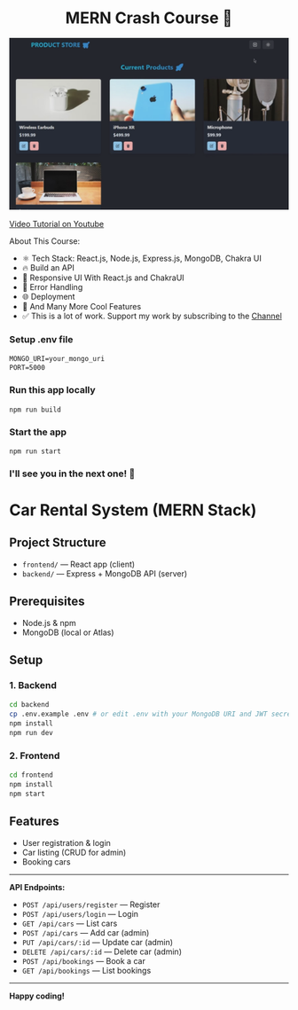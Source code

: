 <h1 align="center">MERN Crash Course 🚀</h1>

![Demo App](/frontend/public/screenshot-for-readme.png)

[Video Tutorial on Youtube](https://youtu.be/Dukz-3mS3Us)

About This Course:

-   ⚛️ Tech Stack: React.js, Node.js, Express.js, MongoDB, Chakra UI
-   🔥 Build an API
-   📱 Responsive UI With React.js and ChakraUI
-   🐞 Error Handling
-   🌐 Deployment
-   🚀 And Many More Cool Features
-   ✅ This is a lot of work. Support my work by subscribing to the [Channel](https://www.youtube.com/@asaprogrammer_)

### Setup .env file

```shell
MONGO_URI=your_mongo_uri
PORT=5000
```

### Run this app locally

```shell
npm run build
```

### Start the app

```shell
npm run start
```

### I'll see you in the next one! 🚀

# Car Rental System (MERN Stack)

## Project Structure

- `frontend/` — React app (client)
- `backend/` — Express + MongoDB API (server)

## Prerequisites
- Node.js & npm
- MongoDB (local or Atlas)

## Setup

### 1. Backend
```bash
cd backend
cp .env.example .env # or edit .env with your MongoDB URI and JWT secret
npm install
npm run dev
```

### 2. Frontend
```bash
cd frontend
npm install
npm start
```

## Features
- User registration & login
- Car listing (CRUD for admin)
- Booking cars

---

**API Endpoints:**
- `POST /api/users/register` — Register
- `POST /api/users/login` — Login
- `GET /api/cars` — List cars
- `POST /api/cars` — Add car (admin)
- `PUT /api/cars/:id` — Update car (admin)
- `DELETE /api/cars/:id` — Delete car (admin)
- `POST /api/bookings` — Book a car
- `GET /api/bookings` — List bookings

---

**Happy coding!**
